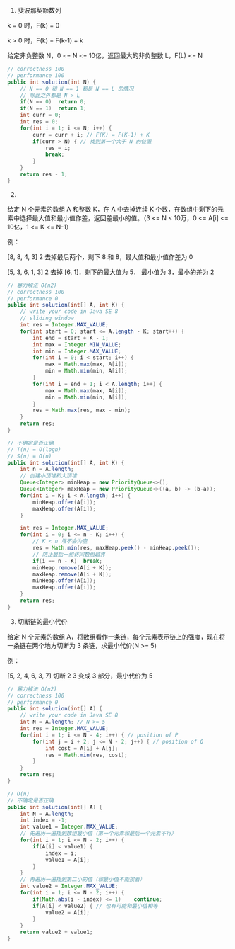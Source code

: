 1. 斐波那契额数列

k = 0 时，F(k) = 0

k > 0 时，F(k) = F(k-1) + k

给定非负整数 N，0 <= N <= 10亿，返回最大的非负整数 L，F(L) <= N

```java
// correctness 100
// performance 100
public int solution(int N) {
    // N == 0 和 N == 1 都是 N == L 的情况
    // 除此之外都是 N > L
    if(N == 0)  return 0;
    if(N == 1)  return 1;
    int curr = 0;
    int res = 0;
    for(int i = 1; i <= N; i++) {
        curr = curr + i; // F(K) = F(K-1) + K
        if(curr > N) { // 找到第一个大于 N 的位置
            res = i;
            break;
        }
    }
    return res - 1;
}
```

2. 

给定 N 个元素的数组 A 和整数 K，在 A 中去掉连续 K 个数，在数组中剩下的元素中选择最大值和最小值作差，返回差最小的值。（3 <= N < 10万，0 <= A[i] <= 10亿，1 <= K <= N-1）

例：

[8, 8, 4, 3] 2 去掉最后两个，剩下 8 和 8，最大值和最小值作差为 0

[5, 3, 6, 1, 3] 2 去掉 [6, 1]，剩下的最大值为 5， 最小值为 3，最小的差为 2

```java
// 暴力解法 O(n2)
// correctness 100
// performance 0
public int solution(int[] A, int K) {
    // write your code in Java SE 8
    // sliding window
    int res = Integer.MAX_VALUE;
    for(int start = 0; start <= A.length - K; start++) {
        int end = start + K - 1;
        int max = Integer.MIN_VALUE;
        int min = Integer.MAX_VALUE;
        for(int i = 0; i < start; i++) {
            max = Math.max(max, A[i]);
            min = Math.min(min, A[i]);
        }
        for(int i = end + 1; i < A.length; i++) {
            max = Math.max(max, A[i]);
            min = Math.min(min, A[i]);
        }
        res = Math.max(res, max - min);
    }
    return res;
}
```

```java
// 不确定是否正确
// T(n) = O(logn)
// S(n) = O(n)
public int solution(int[] A, int K) {
    int n = A.length;
    // 创建小顶堆和大顶堆
    Queue<Integer> minHeap = new PriorityQueue<>();
    Queue<Integer> maxHeap = new PriorityQueue<>((a, b) -> (b-a));
    for(int i = K; i < A.length; i++) {
        minHeap.offer(A[i]);
        maxHeap.offer(A[i]);
    }

    int res = Integer.MAX_VALUE;
    for(int i = 0; i <= n - K; i++) {
        // K < n 堆不会为空
        res = Math.min(res, maxHeap.peek() - minHeap.peek());
        // 防止最后一组访问数组越界
        if(i == n - K)  break;
        minHeap.remove(A[i + K]);
        maxHeap.remove(A[i + K]);
        minHeap.offer(A[i]);
        maxHeap.offer(A[i]);
    }
    return res;
}
```

3. 切断链的最小代价

给定 N 个元素的数组 A，将数组看作一条链，每个元素表示链上的强度，现在将一条链在两个地方切断为 3 条链，求最小代价(N >= 5)

例：

[5, 2, 4, 6, 3, 7]	切断 2 3 变成 3 部分，最小代价为 5

```java
// 暴力解法 O(n2)
// correctness 100
// performance 0
public int solution(int[] A) {
    // write your code in Java SE 8
    int N = A.length; // N >= 5
    int res = Integer.MAX_VALUE;
    for(int i = 1; i <= N - 4; i++) { // position of P
        for(int j = i + 2; j <= N - 2; j++) { // position of Q
            int cost = A[i] + A[j];
            res = Math.min(res, cost);
        }
    }
    return res;
}
```

```java
// O(n)
// 不确定是否正确
public int solution(int[] A) {
    int N = A.length;
    int index = -1;
    int value1 = Integer.MAX_VALUE;
    // 先遍历一遍找到数组最小值（第一个元素和最后一个元素不行）
    for(int i = 1; i <= N - 2; i++) {
        if(A[i] < value1) {
            index = i;
            value1 = A[i];
        }
    }
    // 再遍历一遍找到第二小的值（和最小值不能挨着）
    int value2 = Integer.MAX_VALUE;
    for(int i = 1; i <= N - 2; i++) {
        if(Math.abs(i - index) <= 1)    continue;
        if(A[i] < value2) { // 也有可能和最小值相等
            value2 = A[i];
        }
    }
    return value2 + value1;
}
```



